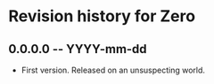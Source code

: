 # Revision history for Zero

## 0.0.0.0 -- YYYY-mm-dd

* First version. Released on an unsuspecting world.

